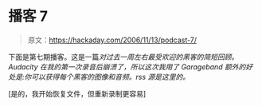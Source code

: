 # 播客 7

> 原文：<https://hackaday.com/2006/11/13/podcast-7/>

下面是第七期播客。这是一篇*对过去一周左右最受欢迎的黑客的简短回顾。Audacity 在我的第一次录音后崩溃了，所以这次我用了 Garageband 额外的好处是:你可以获得每个黑客的图像和音频。rss 源是这里的。*

[是的，我开始恢复文件，但重新录制更容易]